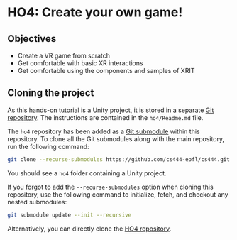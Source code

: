 # HO4: Create your own game!

## Objectives
- Create a VR game from scratch
- Get comfortable with basic XR interactions
- Get comfortable using the components and samples of XRIT

## Cloning the project
As this hands-on tutorial is a Unity project, it is stored in a separate [Git repository]((https://github.com/cs444-epfl/ho4)). The instructions are contained in the `ho4/Readme.md` file.

The `ho4` repository has been added as a [Git submodule](https://git-scm.com/book/en/v2/Git-Tools-Submodules) within this repository. To clone all the Git submodules along with the main repository, run the following command:
```bash
git clone --recurse-submodules https://github.com/cs444-epfl/cs444.git
```
You should see a `ho4` folder containing a Unity project.

If you forgot to add the `--recurse-submodules` option when cloning this repository, use the following command to initialize, fetch, and checkout any nested submodules:
```bash
git submodule update --init --recursive
```

Alternatively, you can directly clone the [HO4 repository](https://github.com/cs444-epfl/ho4). 
